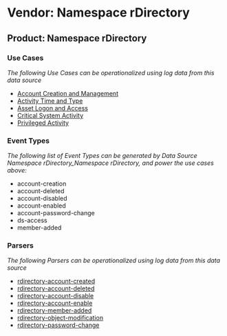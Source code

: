 Vendor: Namespace rDirectory
============================
Product: Namespace rDirectory
-----------------------------

### Use Cases

_The following Use Cases can be operationalized using log data from this data source_

* [Account Creation and Management](../UseCases/usecase_account_creation_and_management.md)
* [Activity Time  and Type](../UseCases/usecase_activity_time__and_type.md)
* [Asset Logon and Access](../UseCases/usecase_asset_logon_and_access.md)
* [Critical System Activity](../UseCases/usecase_critical_system_activity.md)
* [Privileged Activity](../UseCases/usecase_privileged_activity.md)


### Event Types

_The following list of Event Types can be generated by Data Source Namespace rDirectory_Namespace rDirectory, and power the use cases above:_

- account-creation
- account-deleted
- account-disabled
- account-enabled
- account-password-change
- ds-access
- member-added


### Parsers

_The following Parsers can be operationalized using log data from this data source_

* [rdirectory-account-created](../Parsers/parserContent_rdirectory-account-created.md)
* [rdirectory-account-deleted](../Parsers/parserContent_rdirectory-account-deleted.md)
* [rdirectory-account-disable](../Parsers/parserContent_rdirectory-account-disable.md)
* [rdirectory-account-enable](../Parsers/parserContent_rdirectory-account-enable.md)
* [rdirectory-member-added](../Parsers/parserContent_rdirectory-member-added.md)
* [rdirectory-object-modification](../Parsers/parserContent_rdirectory-object-modification.md)
* [rdirectory-password-change](../Parsers/parserContent_rdirectory-password-change.md)
